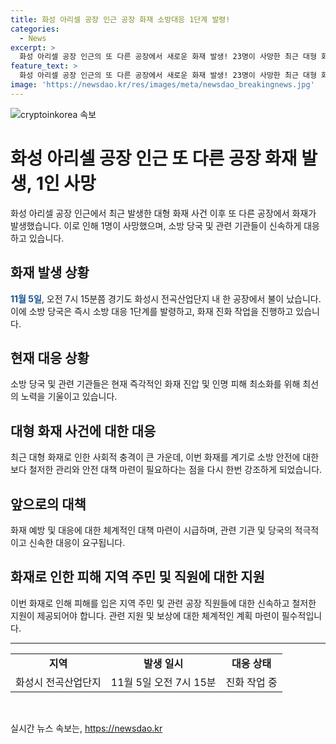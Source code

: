 ```yaml
---
title: 화성 아리셀 공장 인근 공장 화재 소방대응 1단계 발령!
categories:
  - News
excerpt: >
  화성 아리셀 공장 인근의 또 다른 공장에서 새로운 화재 발생! 23명이 사망한 최근 대형 화재 후 이번 화재로 소방 당국 긴급 대응. 경기도 화성시 전곡산업단지 내 한 공장에서 오전 7시 15분쯤 불 발화. 소방 대응 1단계 발령, 화재 진화 작업 중.
feature_text: >
  화성 아리셀 공장 인근의 또 다른 공장에서 새로운 화재 발생! 23명이 사망한 최근 대형 화재 후 이번 화재로 소방 당국 긴급 대응. 경기도 화성시 전곡산업단지 내 한 공장에서 오전 7시 15분쯤 불 발화. 소방 대응 1단계 발령, 화재 진화 작업 중.
image: 'https://newsdao.kr/res/images/meta/newsdao_breakingnews.jpg'
---
```


<p><img src="https://newsdao.kr/res/images/meta/newsdao_breakingnews.jpg" alt="cryptoinkorea 속보" /></p>

<h1>화성 아리셀 공장 인근 또 다른 공장 화재 발생, 1인 사망</h1>

<p data-ke-size="size16">화성 아리셀 공장 인근에서 최근 발생한 대형 화재 사건 이후 또 다른 공장에서 화재가 발생했습니다. 이로 인해 1명이 사망했으며, 소방 당국 및 관련 기관들이 신속하게 대응하고 있습니다.</p>

<h2 data-ke-size="size26">화재 발생 상황</h2>

<p data-ke-size="size16"><b><span style="color: #1a5490;">11월 5일</span></b>, 오전 7시 15분쯤 경기도 화성시 전곡산업단지 내 한 공장에서 불이 났습니다. 이에 소방 당국은 즉시 소방 대응 1단계를 발령하고, 화재 진화 작업을 진행하고 있습니다. </p>

<h2 data-ke-size="size26">현재 대응 상황</h2>

<p data-ke-size="size16">소방 당국 및 관련 기관들은 현재 즉각적인 화재 진압 및 인명 피해 최소화를 위해 최선의 노력을 기울이고 있습니다.</p>

<h2 data-ke-size="size26">대형 화재 사건에 대한 대응</h2>

<p data-ke-size="size16">최근 대형 화재로 인한 사회적 충격이 큰 가운데, 이번 화재를 계기로 소방 안전에 대한 보다 철저한 관리와 안전 대책 마련이 필요하다는 점을 다시 한번 강조하게 되었습니다. </p>

<h2 data-ke-size="size26">앞으로의 대책</h2>

<p data-ke-size="size16">화재 예방 및 대응에 대한 체계적인 대책 마련이 시급하며, 관련 기관 및 당국의 적극적이고 신속한 대응이 요구됩니다. </p>

<h2 data-ke-size="size26">화재로 인한 피해 지역 주민 및 직원에 대한 지원</h2>

<p data-ke-size="size16">이번 화재로 인해 피해를 입은 지역 주민 및 관련 공장 직원들에 대한 신속하고 철저한 지원이 제공되어야 합니다. 관련 지원 및 보상에 대한 체계적인 계획 마련이 필수적입니다.</p>

<hr>

<table>
  <tr>
    <td style="text-align: center; height: 17px;"><b>지역</b></td>
    <td style="text-align: center; height: 17px;"><b>발생 일시</b></td>
    <td style="text-align: center; height: 17px;"><b>대응 상태</b></td>
  </tr>
  <tr>
    <td style="text-align: center; height: 17px;">화성시 전곡산업단지</td>
    <td style="text-align: center; height: 17px;">11월 5일 오전 7시 15분</td>
    <td style="text-align: center; height: 17px;">진화 작업 중</td>
  </tr>
</table>

<p data-ke-size="size16">&nbsp;</p>
실시간 뉴스 속보는, <a href="https://newsdao.kr" rel="dofollow">https://newsdao.kr</a>


